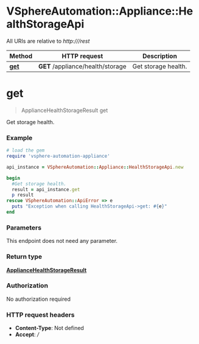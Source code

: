 # VSphereAutomation::Appliance::HealthStorageApi

All URIs are relative to *http:///rest*

Method | HTTP request | Description
------------- | ------------- | -------------
[**get**](HealthStorageApi.md#get) | **GET** /appliance/health/storage | Get storage health.


# **get**
> ApplianceHealthStorageResult get

Get storage health.

### Example
```ruby
# load the gem
require 'vsphere-automation-appliance'

api_instance = VSphereAutomation::Appliance::HealthStorageApi.new

begin
  #Get storage health.
  result = api_instance.get
  p result
rescue VSphereAutomation::ApiError => e
  puts "Exception when calling HealthStorageApi->get: #{e}"
end
```

### Parameters
This endpoint does not need any parameter.

### Return type

[**ApplianceHealthStorageResult**](ApplianceHealthStorageResult.md)

### Authorization

No authorization required

### HTTP request headers

 - **Content-Type**: Not defined
 - **Accept**: */*



